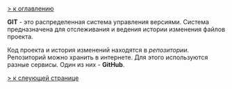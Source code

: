 [> к оглавлению](/readme.md)

__GIT__ - это распределенная система управления версиями. Система предназначена для отслеживания и ведения истории изменения файлов проекта.

Код проекта и история изменений находятся в _репозитории_. Репозиторий можно хранить в интернете. Для этого используются разные сервисы. Один из них - __GitHub__.

[> к слеующей странице](/start.md)